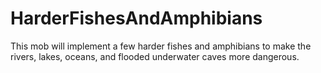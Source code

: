 # HarderFishesAndAmphibians

This mob will implement a few harder fishes and amphibians to make the rivers, lakes, oceans, and flooded underwater caves more dangerous.
